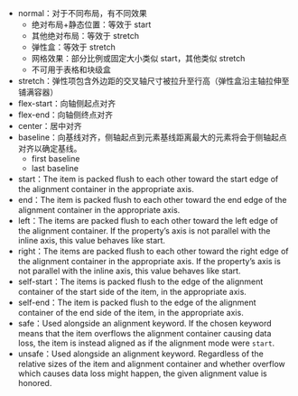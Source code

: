 - normal：对于不同布局，有不同效果
	- 绝对布局+静态位置：等效于 start
	- 其他绝对布局：等效于 stretch
	- 弹性盒：等效于 stretch
	- 网格效果：部分比例或固定大小类似 start，其他类似 stretch
	- 不可用于表格和块级盒
- stretch：弹性项包含外边距的交叉轴尺寸被拉升至行高（弹性盒沿主轴拉伸至铺满容器）
- flex-start：向轴侧起点对齐
- flex-end：向轴侧终点对齐
- center：居中对齐
- baseline：向基线对齐，侧轴起点到元素基线距离最大的元素将会于侧轴起点对齐以确定基线。
	- first baseline
	- last baseline
- start：The item is packed flush to each other toward the start edge of the alignment container in the appropriate axis.
- end：The item is packed flush to each other toward the end edge of the alignment container in the appropriate axis.
- left：The items are packed flush to each other toward the left edge of the alignment container. If the property’s axis is not parallel with the inline axis, this value behaves like start.
- right：The items are packed flush to each other toward the right edge of the alignment container in the appropriate axis. If the property’s axis is not parallel with the inline axis, this value behaves like start.
- self-start：The items is packed flush to the edge of the alignment container of the start side of the item, in the appropriate axis.
- self-end：The item is packed flush to the edge of the alignment container of the end side of the item, in the appropriate axis.
- safe：Used alongside an alignment keyword. If the chosen keyword means that the item overflows the alignment container causing data loss, the item is instead aligned as if the alignment mode were `start`.
- unsafe：Used alongside an alignment keyword. Regardless of the relative sizes of the item and alignment container and whether overflow which causes data loss might happen, the given alignment value is honored.